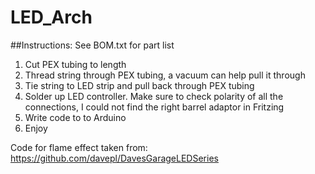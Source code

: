 # LED_Arch

##Instructions:
See BOM.txt for part list
1. Cut PEX tubing to length
2. Thread string through PEX tubing, a vacuum can help pull it through
3. Tie string to LED strip and pull back through PEX tubing
4. Solder up LED controller.  Make sure to check polarity of all the connections, I could not find the right barrel adaptor in Fritzing
5. Write code to to Arduino
6. Enjoy

Code for flame effect taken from: https://github.com/davepl/DavesGarageLEDSeries
